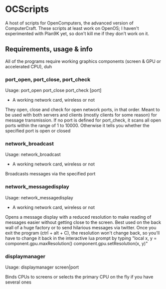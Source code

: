 # OCScripts #

A host of scripts for OpenComputers, the advanced version of ComputerCraft.
These scripts at least work on OpenOS; I haven't experimented with Plan9K yet, so don't kill me if they don't work on it.

## Requirements, usage & info ##

All of the programs require working graphics components (screen & GPU or accelerated CPU), duh

### port_open, port_close, port_check ###

Usage:
    port_open <port>
    port_close <port>
    port_check [port]

- A working network card, wireless or not

They open, close and check for open network ports, in that order.
Meant to be used with both servers and clients (mostly clients for some reason) for message transmission.
If no port is defined for port_check, it scans all open ports within the range of 1 to 10000.
Otherwise it tells you whether the specified port is open or closed

### network_broadcast ###

Usage: network_broadcast <port> <message>

- A working network card, wireless or not

Broadcasts messages via the specified port

### network_messagedisplay ###

Usage: network_messagedisplay

- A working network card, wireless or not

Opens a message display with a reduced resolution to make reading of messages easier without getting close to the screen.
Best used on the back wall of a huge factory or to send hilarious messages via twitter.
Once you exit the program (ctrl + alt + C), the resolution won't change back, so you'll have to change it back in the interactive lua prompt by typing "local x, y = component.gpu.maxResolution() component.gpu.setResolution(x, y)"

### displaymanager ###

Usage: displaymanager screen|port <component address or part of it>

Binds CPUs to screens or selects the primary CPU on the fly if you have several ones
